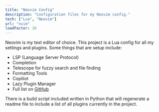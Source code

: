 ```yaml
---
title: "Neovim Config"
description: "Configuration files for my Neovim config."
tech: ["Lua", "Neovim"]
url: "nvim"
loadFactor: 10
---
```


Neovim is my text editor of choice. This project is a Lua
config for all my settings and plugins. Some things that
are setup include:

-   LSP (Language Server Protocol)
-   Completion
-   Telescope for fuzzy search and file finding
-   Formatting Tools
-   Copiliot
-   Lazy Plugin Manager
-   Full list on [GitHub](http://github.com/member87/nvim)

There is a build script included written in Python
that will regenerate a readme file to include a list
of all plugins currently in the project.
